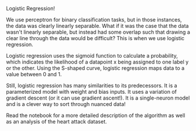 Logistic Regression!

We use perceptron for binary classification tasks, but in those instances, the data was clearly linearly separable. What if it was the case that the data wasn't linearly separable, but instead had some overlap such that drawing a clear line through the data would be difficult? This is when we use logistic regression.

Logistic regression uses the sigmoid function to calculate a probability, which indicates the likelihood of a datapoint x being assigned to one label y or the other. Using the S-shaped curve, logistic regression maps data to a value between 0 and 1. 

Still, logistic regression has many similarities to its predecessors. It is a parameterized model with weight and bias inputs. It uses a variation of gradient descent (or it can use gradient ascent!). It is a single-neuron model and is a clever way to sort through nuanced data!

Read the notebook for a more detailed description of the algorithm as well as an analysis of the heart attack dataset.
